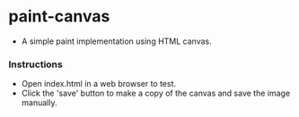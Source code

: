 # paint-canvas
- A simple paint implementation using HTML canvas.

### Instructions
- Open index.html in a web browser to test.
- Click the 'save' button to make a copy of the canvas and save the image manually.